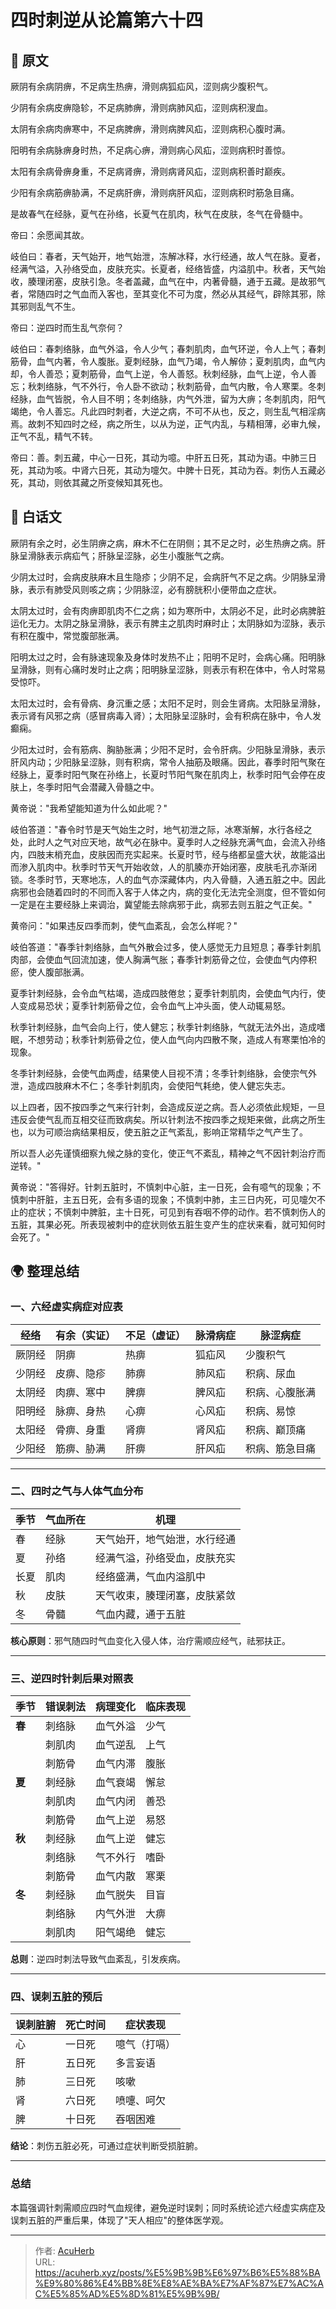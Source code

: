 # 四时刺逆从论篇第六十四


## 📜 原文

厥阴有余病阴痹，不足病生热痹，滑则病狐疝风，涩则病少腹积气。

少阴有余病皮痹隐轸，不足病肺痹，滑则病肺风疝，涩则病积溲血。

太阴有余病肉痹寒中，不足病脾痹，滑则病脾风疝，涩则病积心腹时满。

阳明有余病脉痹身时热，不足病心痹，滑则病心风疝，涩则病积时善惊。

太阳有余病骨痹身重，不足病肾痹，滑则病肾风疝，涩则病积善时巅疾。

少阳有余病筋痹胁满，不足病肝痹，滑则病肝风疝，涩则病积时筋急目痛。

是故春气在经脉，夏气在孙络，长夏气在肌肉，秋气在皮肤，冬气在骨髓中。

帝曰：余愿闻其故。

岐伯曰：春者，天气始开，地气始泄，冻解冰释，水行经通，故人气在脉。夏者，经满气溢，入孙络受血，皮肤充实。长夏者，经络皆盛，内溢肌中。秋者，天气始收，腠理闭塞，皮肤引急。冬者盖藏，血气在中，内著骨髓，通于五藏。是故邪气者，常随四时之气血而入客也，至其变化不可为度，然必从其经气，辟除其邪，除其邪则乱气不生。

帝曰：逆四时而生乱气奈何？

岐伯曰：春刺络脉，血气外溢，令人少气；春刺肌肉，血气环逆，令人上气；春刺筋骨，血气内著，令人腹胀。夏刺经脉，血气乃竭，令人解㑊；夏刺肌肉，血气内却，令人善恐；夏刺筋骨，血气上逆，令人善怒。秋刺经脉，血气上逆，令人善忘；秋刺络脉，气不外行，令人卧不欲动；秋刺筋骨，血气内散，令人寒栗。冬刺经脉，血气皆脱，令人目不明；冬刺络脉，内气外泄，留为大痹；冬刺肌肉，阳气竭绝，令人善忘。凡此四时刺者，大逆之病，不可不从也，反之，则生乱气相淫病焉。故刺不知四时之经，病之所生，以从为逆，正气内乱，与精相薄，必审九候，正气不乱，精气不转。

帝曰：善。刺五藏，中心一日死，其动为噫。中肝五日死，其动为语。中肺三日死，其动为咳。中肾六日死，其动为嚏欠。中脾十日死，其动为吞。刺伤人五藏必死，其动，则依其藏之所变候知其死也。

## 🌿 白话文

厥阴有余之时，必生阴痹之病，麻木不仁在阴侧；其不足之时，必生热痹之病。肝脉呈滑脉表示病疝气；肝脉呈涩脉，必生小腹胀气之病。

少阴太过时，会病皮肤麻木且生隐疹；少阴不足，会病肝气不足之病。少阴脉呈滑脉，表示有肺受风则咳之病；少阴脉涩，必有膀胱积小便带血之症状。

太阴太过时，会有肉痹即肌肉不仁之病；如为寒所中，太阴必不足，此时必病脾脏运化无力。太阴之脉呈滑脉，表示有脾主之肌肉时麻时止；太阴脉如为涩脉，表示有积在腹中，常觉腹部胀满。

阳明太过之时，会有脉速现象及身体时发热不止；阳明不足时，会病心痛。阳明脉呈滑脉，则有心痛时发时止之病；阳明脉呈涩脉，则表示有积在体中，令人时常易受惊吓。

太阳太过时，会有骨病、身沉重之感；太阳不足时，则会生肾病。太阳脉呈滑脉，表示肾有风邪之病（感冒病毒入肾）；太阳脉呈涩脉时，会有积病在脉中，令人发癫痫。

少阳太过时，会有筋病、胸胁胀满；少阳不足时，会令肝病。少阳脉呈滑脉，表示肝风内动；少阳脉呈涩脉，则有积病，常令人抽筋及眼痛。因此，春季时阳气聚在经脉上，夏季时阳气聚在孙络上，长夏时节阳气聚在肌肉上，秋季时阳气会停在皮肤上，冬季时阳气会潜藏入骨髓之中。

黄帝说："我希望能知道为什么如此呢？"

岐伯答道："春令时节是天气始生之时，地气初泄之际，冰寒渐解，水行各经之处，此时人之气对应天地，故气必在脉中。夏季时人之经脉充满气血，会流入孙络内，四肢末梢充血，皮肤因而充实起来。长夏时节，经与络都呈盛大状，故能溢出而渗入肌肉中。秋季时节天气开始收敛，人的肌腠亦开始闭塞，皮肤毛孔亦渐闭锁。冬季时节，天寒地冻，人的血气亦深藏体内，内入骨髓，入通五脏之中。因此病邪也会随着四时的不同而入客于人体之内，病的变化无法完全测度，但不管如何一定是在主要经脉上来调治，冀望能去除病邪于此，病邪去则五脏之气正矣。"

黄帝问："如果违反四季而刺，使气血紊乱，会怎么样呢？"

岐伯答道："春季针刺络脉，血气外散会过多，使人感觉无力且短息；春季针刺肌肉部，会使血气回流加速，使人胸满气胀；春季针刺筋骨之位，会使血气内停积瘀，使人腹部胀满。

夏季针刺经脉，会令血气枯竭，造成四肢倦怠；夏季针刺肌肉，会使血气内行，使人变成易恐状；夏季针刺筋骨之位，会令血气上冲头面，使人动辄易怒。

秋季针刺经脉，血气会向上行，使人健忘；秋季针刺络脉，气就无法外出，造成嗜眠，不想劳动；秋季针刺筋骨之位，使人血气向内四散不聚，造成人有寒栗怕冷的现象。

冬季针刺经脉，会使气血两虚，结果使人目视不清；冬季针刺络脉，会使宗气外泄，造成四肢麻木不仁；冬季针刺肌肉，会使阳气耗绝，使人健忘失志。

以上四者，因不按四季之气来行针刺，会造成反逆之病。吾人必须依此规矩，一旦违反会使气乱而互相交征而致病矣。所以针刺法不按四季之规矩来做，此病之所生也，以为可顺治病结果相反，使五脏之正气紊乱，影响正常精华之气产生了。

所以吾人必先谨慎细察九候之脉的变化，使正气不紊乱，精神之气不因针刺治疗而逆转。"

黄帝说："答得好。针刺五脏时，不慎刺中心脏，主一日死，会有噫气的现象；不慎刺中肝脏，主五日死，会有多语的现象；不慎刺中肺，主三日内死，可见嚏欠不止的症状；不慎刺中脾脏，主十日死，可见到有吞咽不停的动作。若不慎刺伤人的五脏，其果必死。所表现被刺中的症状则依五脏生变产生的症状来看，就可知何时会死了。"

## 🌍 整理总结

### 一、六经虚实病症对应表

| **经络** | **有余（实证）** | **不足（虚证）** | **脉滑病症** | **脉涩病症**         |
|----------|------------------|------------------|--------------|----------------------|
| 厥阴经   | 阴痹             | 热痹             | 狐疝风       | 少腹积气             |
| 少阴经   | 皮痹、隐疹       | 肺痹             | 肺风疝       | 积病、尿血           |
| 太阴经   | 肉痹、寒中       | 脾痹             | 脾风疝       | 积病、心腹胀满       |
| 阳明经   | 脉痹、身热       | 心痹             | 心风疝       | 积病、易惊           |
| 太阳经   | 骨痹、身重       | 肾痹             | 肾风疝       | 积病、巅顶痛         |
| 少阳经   | 筋痹、胁满       | 肝痹             | 肝风疝       | 积病、筋急目痛       |

---

### 二、四时之气与人体气血分布

| **季节** | **气血所在** | **机理**                          |
|----------|--------------|-----------------------------------|
| 春       | 经脉         | 天气始开，地气始泄，水行经通      |
| 夏       | 孙络         | 经满气溢，孙络受血，皮肤充实      |
| 长夏     | 肌肉         | 经络盛满，气血内溢肌中            |
| 秋       | 皮肤         | 天气收束，腠理闭塞，皮肤紧敛      |
| 冬       | 骨髓         | 气血内藏，通于五脏                |

**核心原则**：邪气随四时气血变化入侵人体，治疗需顺应经气，祛邪扶正。

---

### 三、逆四时针刺后果对照表

| **季节** | **错误刺法** | **病理变化**       | **临床表现** |
|----------|--------------|--------------------|-------------|
| **春**   | 刺络脉       | 血气外溢           | 少气        |
|          | 刺肌肉       | 血气逆乱           | 上气        |
|          | 刺筋骨       | 血气内滞           | 腹胀        |
| **夏**   | 刺经脉       | 血气衰竭           | 懈怠        |
|          | 刺肌肉       | 血气内闭           | 善恐        |
|          | 刺筋骨       | 血气上逆           | 易怒        |
| **秋**   | 刺经脉       | 血气上逆           | 健忘        |
|          | 刺络脉       | 气不外行           | 嗜卧        |
|          | 刺筋骨       | 血气内散           | 寒栗        |
| **冬**   | 刺经脉       | 血气脱失           | 目盲        |
|          | 刺络脉       | 内气外泄           | 大痹        |
|          | 刺肌肉       | 阳气竭绝           | 健忘        |

**总则**：逆四时刺法导致气血紊乱，引发疾病。

---

### 四、误刺五脏的预后

| **误刺脏腑** | **死亡时间** | **症状表现**      |
|--------------|--------------|-------------------|
| 心           | 一日死       | 噫气（打嗝）      |
| 肝           | 五日死       | 多言妄语          |
| 肺           | 三日死       | 咳嗽              |
| 肾           | 六日死       | 喷嚏、呵欠        |
| 脾           | 十日死       | 吞咽困难          |

**结论**：刺伤五脏必死，可通过症状判断受损脏腑。

---

### 总结
本篇强调针刺需顺应四时气血规律，避免逆时误刺；同时系统论述六经虚实病症及误刺五脏的严重后果，体现了"天人相应"的整体医学观。

---

> 作者: [AcuHerb](https://acuherb.xyz)  
> URL: https://acuherb.xyz/posts/%E5%9B%9B%E6%97%B6%E5%88%BA%E9%80%86%E4%BB%8E%E8%AE%BA%E7%AF%87%E7%AC%AC%E5%85%AD%E5%8D%81%E5%9B%9B/  

